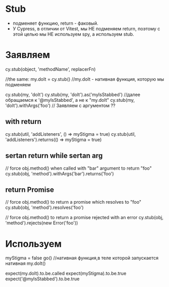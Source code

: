 # Stub
- подменяет функцию, return - факовый.
- У Cypress, в отличии от Vitest, мы НЕ подменяем return,
  поэтому с этой целью мы НЕ используем spy, а используем stub.


# Заявляем
cy.stub(object, 'methodName', replacerFn)

//the same:
my.doIt =  cy.stub()             //my.doIt - нативная функция, которую мы подменяем

cy.stub(my, 'doIt')
cy.stub(my, 'doIt').as('myIsStabbed')      //далее обращаемся к '@myIsStabbed', а не к "my.doIt"
cy.stub(my, 'doIt').withArgs('foo')              // Заявляем с аргументом     ??

## with return
cy.stub(util, 'addListeners', () => myStigma = true)
cy.stub(util, 'addListeners').returns(() => myStigma = true)


## sertan return while sertan arg
// force obj.method() when called with "bar" argument to return "foo"
cy.stub(obj, 'method').withArgs('bar').returns('foo')


## return Promise
// force obj.method() to return a promise which resolves to "foo"
cy.stub(obj, 'method').resolves('foo')

// force obj.method() to return a promise rejected with an error
cy.stub(obj, 'method').rejects(new Error('foo'))




# Используем
myStigma = false
go()            //нативная функция,в теле которой запускается нативная my.doIt()

expect(my.doIt).to.be.called
expect(myStigma).to.be.true
expect('@myIsStabbed').to.be.true





